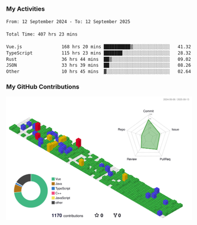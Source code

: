 ### My Activities

<!--START_SECTION:waka-->

```txt
From: 12 September 2024 - To: 12 September 2025

Total Time: 407 hrs 23 mins

Vue.js               168 hrs 20 mins ██████████▒░░░░░░░░░░░░░░   41.32 %
TypeScript           115 hrs 23 mins ███████░░░░░░░░░░░░░░░░░░   28.32 %
Rust                 36 hrs 44 mins  ██▒░░░░░░░░░░░░░░░░░░░░░░   09.02 %
JSON                 33 hrs 39 mins  ██░░░░░░░░░░░░░░░░░░░░░░░   08.26 %
Other                10 hrs 45 mins  ▓░░░░░░░░░░░░░░░░░░░░░░░░   02.64 %
```

<!--END_SECTION:waka-->

### My GitHub Contributions

![](./profile-3d-contrib/profile-gitblock.svg)
